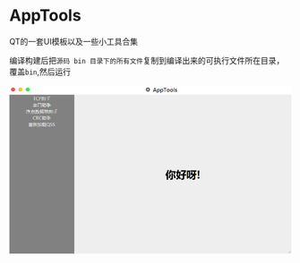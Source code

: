 # AppTools
QT的一套UI模板以及一些小工具合集

编译构建后把`源码 bin 目录下的所有文件`复制到编译出来的可执行文件所在目录，覆盖`bin`,然后运行

![](AppTools/pic/AppTools.png)